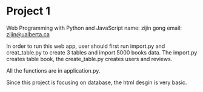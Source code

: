 # Project 1

Web Programming with Python and JavaScript
name: zijin gong
email: zijin@ualberta.ca

In order to run this web app, user should first run import.py and creat_table.py to create
3 tables and import 5000 books data. The import.py creates table book, the create_table.py
creates users and reviews.

All the functions are in application.py.

Since this project is focusing on database, the html desgin is very basic.
